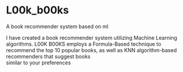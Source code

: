 # L00k_b00ks
A book recommender system based on ml 

I have created a book recommender system utilizing Machine 
Learning algorithms. L00K B00KS employs a Formula-Based 
technique to recommend the top 10 popular books, as well as 
KNN algorithm-based recommenders that suggest books  
similar to your preferences
